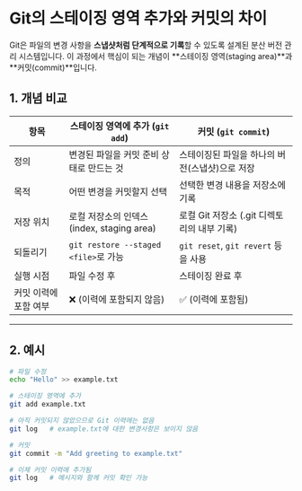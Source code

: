 # Git의 스테이징 영역 추가와 커밋의 차이

Git은 파일의 변경 사항을 **스냅샷처럼 단계적으로 기록**할 수 있도록 설계된 분산 버전 관리 시스템입니다. 이 과정에서 핵심이 되는 개념이 **스테이징 영역(staging area)**과 **커밋(commit)**입니다.

## 1. 개념 비교

| 항목                  | 스테이징 영역에 추가 (`git add`)          | 커밋 (`git commit`)                            |
| --------------------- | ----------------------------------------- | ---------------------------------------------- |
| 정의                  | 변경된 파일을 커밋 준비 상태로 만드는 것  | 스테이징된 파일을 하나의 버전(스냅샷)으로 저장 |
| 목적                  | 어떤 변경을 커밋할지 선택                 | 선택한 변경 내용을 저장소에 기록               |
| 저장 위치             | 로컬 저장소의 인덱스(index, staging area) | 로컬 Git 저장소 (.git 디렉토리의 내부 기록)    |
| 되돌리기              | `git restore --staged <file>`로 가능      | `git reset`, `git revert` 등을 사용            |
| 실행 시점             | 파일 수정 후                              | 스테이징 완료 후                               |
| 커밋 이력에 포함 여부 | ❌ (이력에 포함되지 않음)                 | ✅ (이력에 포함됨)                             |

---

## 2. 예시

```bash
# 파일 수정
echo "Hello" >> example.txt

# 스테이징 영역에 추가
git add example.txt

# 아직 커밋되지 않았으므로 Git 이력에는 없음
git log   # example.txt에 대한 변경사항은 보이지 않음

# 커밋
git commit -m "Add greeting to example.txt"

# 이제 커밋 이력에 추가됨
git log   # 메시지와 함께 커밋 확인 가능
```
